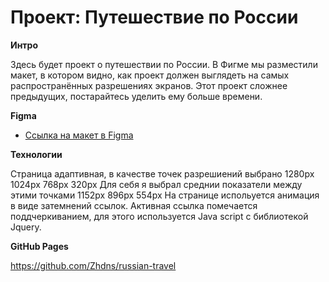 # Проект: Путешествие по России


**Интро**

Здесь будет проект о путешествии по России.
В Фигме мы разместили макет, в котором видно, как проект должен выглядеть на самых распространённых разрешениях экранов.
Этот проект сложнее предыдущих, постарайтесь уделить ему больше времени.

**Figma**

* [Ссылка на макет в Figma](https://www.figma.com/file/5S2WSbEFL6awjVWJ0NWL8Q/Sprint-3_-Russia-_-desktop-mobile?node-id=28503%3A0)

**Технологии** 

Страница адаптивная, в качестве точек разрешиений выбрано 1280px 1024px 768px 320px
Для себя я выбрал среднии показатели между этими точками 1152px 896px 554px
На странице испольуется анимация в виде затемнений ссылок. 
Активная ссылка помечается поддчеркиванием, для этого используется Java script с библиотекой Jquery. 

**GitHub Pages**

https://github.com/Zhdns/russian-travel


